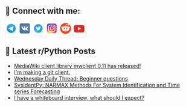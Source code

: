 ## 🔎 Connect with me:
[<img src="https://github.com/bullbesh/bullbesh/blob/main/images/Telegram.png" width="32" height="32" />](https://t.me/bullbesh)
[<img src="https://github.com/bullbesh/bullbesh/blob/main/images/VK.png" width="32" height="32" />](https://vk.com/bullbesh)
[<img src="https://github.com/bullbesh/bullbesh/blob/main/images/Twitter.png" width="32" height="32" />](https://twitter.com/bullbesh1)
[<img src="https://github.com/bullbesh/bullbesh/blob/main/images/Instagram.png" width="32" height="32" />](https://www.instagram.com/bullbesh)
[<img src="https://github.com/bullbesh/bullbesh/blob/main/images/Reddit.png" width="32" height="32" />](https://www.reddit.com/user/bullbesh)
[<img src="https://github.com/bullbesh/bullbesh/blob/main/images/YouTube.png" width="32" height="32" />](https://www.youtube.com/channel/UCtfjRs6uzgq5mfm8S06WTcg)

## 📕 Latest r/Python Posts
<!-- BLOG-POST-LIST:START -->
- [MediaWiki client library mwclient 0.11 has released!](https://www.reddit.com/r/Python/comments/1eroy8d/mediawiki_client_library_mwclient_011_has_released/)
- [I&#39;m making a git client.](https://www.reddit.com/r/Python/comments/1erorfc/im_making_a_git_client/)
- [Wednesday Daily Thread: Beginner questions](https://www.reddit.com/r/Python/comments/1ern23g/wednesday_daily_thread_beginner_questions/)
- [SysIdentPy: NARMAX Methods For System Identification and Time series Forecasting](https://www.reddit.com/r/Python/comments/1erh82l/sysidentpy_narmax_methods_for_system/)
- [I have a whiteboard interview, what should I expect?](https://www.reddit.com/r/Python/comments/1erh1if/i_have_a_whiteboard_interview_what_should_i_expect/)
<!-- BLOG-POST-LIST:END -->
